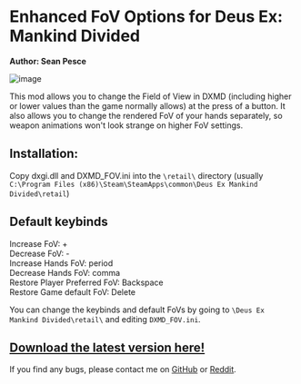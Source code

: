 # Enhanced FoV Options for Deus Ex: Mankind Divided  
**Author: Sean Pesce**  
  
![image](https://thumbs.gfycat.com/FavorableThoseEagle-size_restricted.gif)  

This mod allows you to change the Field of View in DXMD (including higher or lower values than the game normally allows) at the press of a button. It also allows you to change the rendered FoV of your hands separately, so weapon animations won't look strange on higher FoV settings.

## Installation:  
Copy dxgi.dll and DXMD_FOV.ini into the `\retail\` directory (usually `C:\Program Files (x86)\Steam\SteamApps\common\Deus Ex Mankind Divided\retail`)


## Default keybinds  
Increase FoV: +  
Decrease FoV: -  
Increase Hands FoV: period  
Decrease Hands FoV: comma  
Restore Player Preferred FoV: Backspace  
Restore Game default FoV: Delete  
  
You can change the keybinds and default FoVs by going to `\Deus Ex Mankind Divided\retail\` and editing `DXMD_FOV.ini`.  

## **[Download the latest version here!](https://github.com/SeanPesce/DXMD-FoV-Changer/releases)**  


If you find any bugs, please contact me on [GitHub](https://github.com/SeanPesce) or [Reddit](https://www.reddit.com/u/SeanPesce).  


